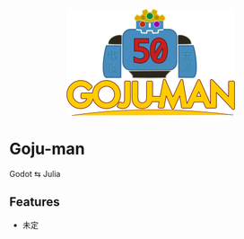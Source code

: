 <p align="center">
  <img src="assets/images/icon_with_logo.png" alt="logo">
</p>

# Goju-man

Godot ⇆ Julia


## Features
* 未定


